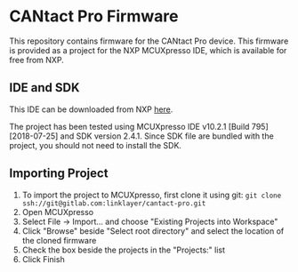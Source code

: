 # CANtact Pro Firmware

This repository contains firmware for the CANtact Pro device. This firmware is
provided as a project for the NXP MCUXpresso IDE, which is available for free
from NXP.

## IDE and SDK

This IDE can be downloaded from NXP [here](https://www.nxp.com/support/developer-resources/software-development-tools/mcuxpresso-software-and-tools/mcuxpresso-integrated-development-environment-ide:MCUXpresso-IDE).

The project has been tested using MCUXpresso IDE v10.2.1 [Build 795] [2018-07-25] 
and SDK version 2.4.1. Since SDK file are bundled with the project, you should
not need to install the SDK.

## Importing Project

1. To import the project to MCUXpresso, first clone it using git: `git clone ssh://git@gitlab.com:linklayer/cantact-pro.git`
2. Open MCUXpresso 
3. Select File -> Import... and choose "Existing Projects into Workspace"
4. Click "Browse" beside "Select root directory" and select the location of the cloned firmware
5. Check the box beside the projects in the "Projects:" list
6. Click Finish
